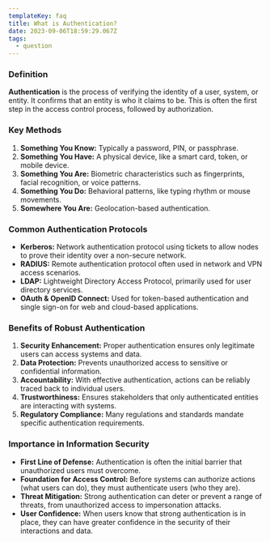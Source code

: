 ```yaml
---
templateKey: faq
title: What is Authentication?
date: 2023-09-06T18:59:29.067Z
tags:
  - question
---
```

### Definition


**Authentication** is the process of verifying the identity of a user, system, or entity. It confirms that an entity is who it claims to be. This is often the first step in the access control process, followed by authorization.



### Key Methods



1. **Something You Know:** Typically a password, PIN, or passphrase.
2. **Something You Have:** A physical device, like a smart card, token, or mobile device.
3. **Something You Are:** Biometric characteristics such as fingerprints, facial recognition, or voice patterns.
4. **Something You Do:** Behavioral patterns, like typing rhythm or mouse movements.
5. **Somewhere You Are:** Geolocation-based authentication.



### Common Authentication Protocols



- **Kerberos:** Network authentication protocol using tickets to allow nodes to prove their identity over a non-secure network.
- **RADIUS:** Remote authentication protocol often used in network and VPN access scenarios.
- **LDAP:** Lightweight Directory Access Protocol, primarily used for user directory services.
- **OAuth & OpenID Connect:** Used for token-based authentication and single sign-on for web and cloud-based applications.



### Benefits of Robust Authentication



1. **Security Enhancement:** Proper authentication ensures only legitimate users can access systems and data.
2. **Data Protection:** Prevents unauthorized access to sensitive or confidential information.
3. **Accountability:** With effective authentication, actions can be reliably traced back to individual users.
4. **Trustworthiness:** Ensures stakeholders that only authenticated entities are interacting with systems.
5. **Regulatory Compliance:** Many regulations and standards mandate specific authentication requirements.



### Importance in Information Security



- **First Line of Defense:** Authentication is often the initial barrier that unauthorized users must overcome.
- **Foundation for Access Control:** Before systems can authorize actions (what users can do), they must authenticate users (who they are).
- **Threat Mitigation:** Strong authentication can deter or prevent a range of threats, from unauthorized access to impersonation attacks.
- **User Confidence:** When users know that strong authentication is in place, they can have greater confidence in the security of their interactions and data.
